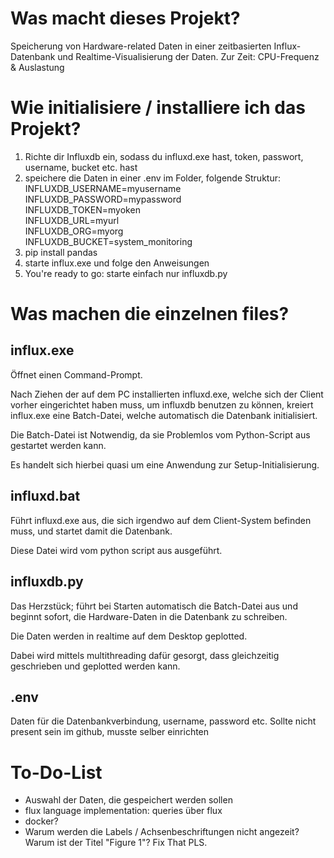 # Was macht dieses Projekt?

Speicherung von Hardware-related Daten in einer zeitbasierten Influx-Datenbank und Realtime-Visualisierung der Daten.
Zur Zeit: CPU-Frequenz & Auslastung

# Wie initialisiere / installiere ich das Projekt?

1. Richte dir Influxdb ein, sodass du influxd.exe hast, token, passwort, username, bucket etc. hast
2. speichere die Daten in einer .env im Folder, folgende Struktur:\
INFLUXDB_USERNAME=myusername\
INFLUXDB_PASSWORD=mypassword\
INFLUXDB_TOKEN=myoken\
INFLUXDB_URL=myurl\
INFLUXDB_ORG=myorg\
INFLUXDB_BUCKET=system_monitoring
3. pip install pandas
4. starte influx.exe und folge den Anweisungen
5. You're ready to go: starte einfach nur influxdb.py

# Was machen die einzelnen files?

## influx.exe

Öffnet einen Command-Prompt.

Nach Ziehen der auf dem PC installierten influxd.exe,
welche sich der Client vorher eingerichtet haben muss,
um influxdb benutzen zu können,
kreiert influx.exe eine Batch-Datei,
welche automatisch die Datenbank initialisiert.

Die Batch-Datei ist Notwendig,
da sie Problemlos vom Python-Script aus gestartet werden kann.

Es handelt sich hierbei quasi um eine Anwendung zur Setup-Initialisierung.

## influxd.bat

Führt influxd.exe aus,
die sich irgendwo auf dem Client-System befinden muss,
und startet damit die Datenbank.

Diese Datei wird vom python script aus ausgeführt.

## influxdb.py

Das Herzstück;
führt bei Starten automatisch die Batch-Datei aus und beginnt sofort,
die Hardware-Daten in die Datenbank zu schreiben.

Die Daten werden in realtime auf dem Desktop geplotted.

Dabei wird mittels multithreading dafür gesorgt,
dass gleichzeitig geschrieben und geplotted werden kann.

## .env

Daten für die Datenbankverbindung, username, password etc.
Sollte nicht present sein im github, musste selber einrichten

# To-Do-List

- Auswahl der Daten, die gespeichert werden sollen
- flux language implementation: queries über flux
- docker?
- Warum werden die Labels \/ Achsenbeschriftungen nicht angezeit? Warum ist der Titel "Figure 1"? Fix That PLS.